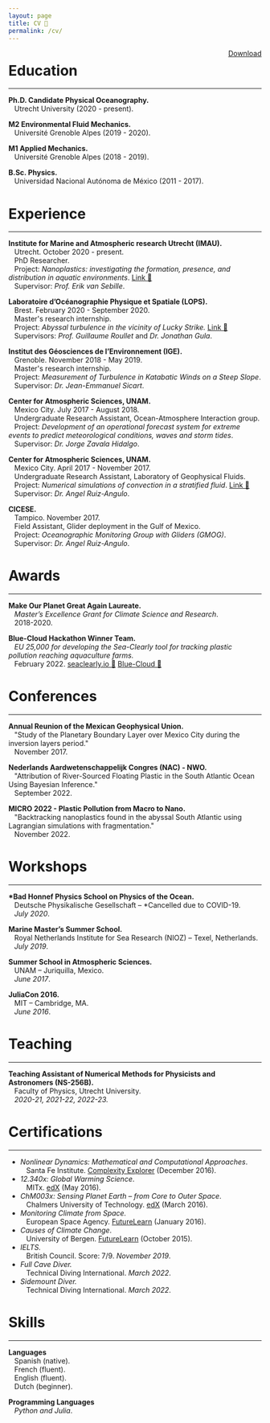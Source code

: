 ```yaml
---
layout: page
title: CV 📜
permalink: /cv/
---
```

<a href="/assets/CV_Pierard.pdf" style="float: right;">Download</a>


# Education
-----------

**Ph.D. Candidate Physical Oceanography.** <br />
&nbsp;&nbsp;&nbsp;Utrecht University (2020 - present).<br />

**M2 Environmental Fluid Mechanics.** <br />
&nbsp;&nbsp;&nbsp;Université Grenoble Alpes (2019 - 2020).<br />

**M1 Applied Mechanics.** <br />
&nbsp;&nbsp;&nbsp;Université Grenoble Alpes (2018 - 2019).<br />

**B.Sc. Physics.** <br />
&nbsp;&nbsp;&nbsp;Universidad Nacional Autónoma de México (2011 - 2017). <br />


# Experience
-----------

**Institute for Marine and Atmospheric research Utrecht (IMAU).**<br />
&nbsp;&nbsp;&nbsp;Utrecht. October 2020 - present.<br />
&nbsp;&nbsp;&nbsp;PhD Researcher.<br />
&nbsp;&nbsp;&nbsp;Project: _Nanoplastics: investigating the formation, presence, and distribution in aquatic environments_. <a href="https://nanoplastics.org/" style="float: centre;">Link 🔗</a><br />
&nbsp;&nbsp;&nbsp;Supervisor: _Prof. Erik van Sebille_. <br />

**Laboratoire d’Océanographie Physique et Spatiale (LOPS).**<br />
&nbsp;&nbsp;&nbsp;Brest. February 2020 - September 2020.<br />
&nbsp;&nbsp;&nbsp;Master's research internship.<br />
&nbsp;&nbsp;&nbsp;Project: _Abyssal turbulence in the vicinity of Lucky Strike._ <a href="/projects/luckystrike/" style="float: centre;">Link 🔗</a><br />
&nbsp;&nbsp;&nbsp;Supervisors: _Prof. Guillaume Roullet_ and _Dr. Jonathan Gula_. <br />

**Institut des Géosciences de l’Environnement (IGE).**<br />
&nbsp;&nbsp;&nbsp;Grenoble. November 2018 - May 2019.<br />
&nbsp;&nbsp;&nbsp;Master's research internship.<br />
&nbsp;&nbsp;&nbsp;Project: _Measurement of Turbulence in Katabatic Winds on a Steep Slope_. <br />
&nbsp;&nbsp;&nbsp;Supervisor: _Dr. Jean-Emmanuel Sicart_. <br />

**Center for Atmospheric Sciences, UNAM.**<br />
&nbsp;&nbsp;&nbsp;Mexico City. July 2017 - August 2018.<br />
&nbsp;&nbsp;&nbsp;Undergraduate Research Assistant, Ocean-Atmosphere Interaction group.<br />
&nbsp;&nbsp;&nbsp;Project: _Development of an operational forecast system for extreme events to predict meteorological conditions, waves and storm tides_.<br />
&nbsp;&nbsp;&nbsp;Supervisor: _Dr. Jorge Zavala Hidalgo_.<br />

**Center for Atmospheric Sciences, UNAM.**<br />
&nbsp;&nbsp;&nbsp;Mexico City. April 2017 - November 2017.<br />
&nbsp;&nbsp;&nbsp;Undergraduate Research Assistant, Laboratory of Geophysical Fluids.<br />
&nbsp;&nbsp;&nbsp;Project: _Numerical simulations of convection in a stratified fluid_. <a href="/projects/convection/" style="float: centre;">Link 🔗</a><br />
&nbsp;&nbsp;&nbsp;Supervisor: _Dr. Angel Ruiz-Angulo_.<br />

**CICESE.**<br />
&nbsp;&nbsp;&nbsp;Tampico. November 2017.<br />
&nbsp;&nbsp;&nbsp;Field Assistant, Glider deployment in the Gulf of Mexico.<br />
&nbsp;&nbsp;&nbsp;Project: _Oceanographic Monitoring Group with Gliders (GMOG)_.<br />
&nbsp;&nbsp;&nbsp;Supervisor: _Dr. Angel Ruiz-Angulo_.<br />


# Awards
------------

**Make Our Planet Great Again Laureate.**<br />
&nbsp;&nbsp;&nbsp;_Master’s Excellence Grant for Climate Science and Research_.<br />
&nbsp;&nbsp;&nbsp;2018-2020.<br />


**Blue-Cloud Hackathon Winner Team.**<br />
&nbsp;&nbsp;&nbsp;_EU 25,000 for developing the Sea-Clearly tool for tracking plastic pollution reaching aquaculture farms._<br />
&nbsp;&nbsp;&nbsp;February 2022. <a href="http://seaclearly.io/" style="float: centre;">seaclearly.io 🔗</a> <a href="https://hackathon.blue-cloud.org/" style="float: centre;">Blue-Cloud 🔗</a><br />


# Conferences
------------

**Annual Reunion of the Mexican Geophysical Union.**<br />
&nbsp;&nbsp;&nbsp;"Study of the Planetary Boundary Layer over Mexico City during the inversion layers period."<br />
&nbsp;&nbsp;&nbsp;November 2017.<br />

**Nederlands Aardwetenschappelijk Congres (NAC) - NWO.**<br />
&nbsp;&nbsp;&nbsp;"Attribution of River-Sourced Floating Plastic in the South Atlantic Ocean Using Bayesian Inference."<br />
&nbsp;&nbsp;&nbsp;September 2022.<br />

**MICRO 2022 - Plastic Pollution from Macro to Nano.**<br />
&nbsp;&nbsp;&nbsp;"Backtracking nanoplastics found in the abyssal South Atlantic using Lagrangian simulations with fragmentation."<br />
&nbsp;&nbsp;&nbsp;November 2022.<br />


# Workshops
------------

__*Bad Honnef Physics School on Physics of the Ocean.__<br />
&nbsp;&nbsp;&nbsp;Deutsche Physikalische Gesellschaft – *Cancelled due to COVID-19.<br />
&nbsp;&nbsp;&nbsp;_July 2020_.<br />

**Marine Master’s Summer School.**<br />
&nbsp;&nbsp;&nbsp;Royal Netherlands Institute for Sea Research (NIOZ) – Texel, Netherlands.<br />
&nbsp;&nbsp;&nbsp;_July 2019_.<br />

**Summer School in Atmospheric Sciences.**<br />
&nbsp;&nbsp;&nbsp;UNAM – Juriquilla, Mexico.<br />
&nbsp;&nbsp;&nbsp;_June 2017_.<br />

**JuliaCon 2016.**<br />
&nbsp;&nbsp;&nbsp;MIT – Cambridge, MA.<br />
&nbsp;&nbsp;&nbsp;_June 2016_.<br />


# Teaching
------------

__Teaching Assistant of Numerical Methods for Physicists and Astronomers (NS-256B).__<br />
&nbsp;&nbsp;&nbsp;Faculty of Physics, Utrecht University.<br />
&nbsp;&nbsp;&nbsp;_2020-21, 2021-22, 2022-23._<br />
# Certifications
------------

- _Nonlinear Dynamics: Mathematical and Computational Approaches_.<br />
&nbsp;&nbsp;&nbsp;Santa Fe Institute. [Complexity Explorer](https://www.complexityexplorer.org/courses/60-nonlinear-dynamics-mathematical-and-computational-approaches-fall-2016/certificates/3888316416.pdf) (December 2016).<br />
- _12.340x: Global Warming Science_.<br />
&nbsp;&nbsp;&nbsp;MITx. [edX](https://courses.edx.org/certificates/369bb7be9a0d41ec96edb0c53fd8d612) (May 2016).<br />
- _ChM003x: Sensing Planet Earth – from Core to Outer Space_.<br />
&nbsp;&nbsp;&nbsp;Chalmers University of Technology. [edX](https://courses.edx.org/certificates/b115af24aae6429db80918d261ce696e) (March 2016).<br />
- _Monitoring Climate from Space._<br />
&nbsp;&nbsp;&nbsp;European Space Agency. [FutureLearn](https://www.futurelearn.com/statements/onwhpfg?utm_campaign=Share+Links&utm_medium=futurelearn-statement&utm_source=linkedin) (January 2016).<br />
- _Causes of Climate Change_.<br />
&nbsp;&nbsp;&nbsp;University of Bergen. [FutureLearn](https://www.futurelearn.com/statements/jk2fktn) (October 2015).<br />
- _IELTS._<br />
&nbsp;&nbsp;&nbsp;British Council. Score: 7/9. *November 2019*.<br />
- _Full Cave Diver._<br />
&nbsp;&nbsp;&nbsp;Technical Diving International. *March 2022*.<br />
- _Sidemount Diver._<br />
&nbsp;&nbsp;&nbsp;Technical Diving International. *March 2022*.<br />


# Skills
------------

**Languages**<br />
&nbsp;&nbsp;&nbsp;Spanish (native).<br />
&nbsp;&nbsp;&nbsp;French (fluent). <br />
&nbsp;&nbsp;&nbsp;English (fluent). <br />
&nbsp;&nbsp;&nbsp;Dutch (beginner). <br />

**Programming Languages**<br />
&nbsp;&nbsp;&nbsp;_Python and Julia_.

